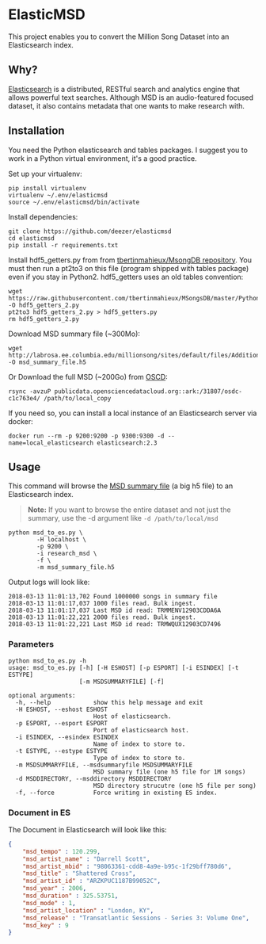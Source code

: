 # ElasticMSD

This project enables you to convert the Million Song Dataset into an Elasticsearch index.

## Why?

[Elasticsearch](https://www.elastic.co/products/elasticsearch) is a distributed, RESTful search and analytics engine that allows powerful text searches. Although MSD is an audio-featured focused dataset, it also contains metadata that one wants to make research with. 

## Installation

You need the Python elasticsearch and tables packages. I suggest you to work in a Python virtual environment, it's a good practice.

Set up your virtualenv:
```commandline
pip install virtualenv
virtualenv ~/.env/elasticmsd
source ~/.env/elasticmsd/bin/activate
```

Install dependencies:
```commandline
git clone https://github.com/deezer/elasticmsd
cd elasticmsd
pip install -r requirements.txt
```

Install hdf5_getters.py from from [tbertinmahieux/MsongDB repository](https://github.com/tbertinmahieux/MSongsDB/blob/master/PythonSrc/hdf5_getters.py). You must then run a pt2to3 on this file (program shipped with tables package) even if you stay in Python2. hdf5_getters uses an old tables convention:
```commandline
wget https://raw.githubusercontent.com/tbertinmahieux/MSongsDB/master/PythonSrc/hdf5_getters.py -O hdf5_getters_2.py
pt2to3 hdf5_getters_2.py > hdf5_getters.py
rm hdf5_getters_2.py
```

Download MSD summary file (~300Mo):
```commandline
wget http://labrosa.ee.columbia.edu/millionsong/sites/default/files/AdditionalFiles/msd_summary_file.h5 -O msd_summary_file.h5
```

Or Download the full MSD (~200Go) from [OSCD](https://www.opensciencedatacloud.org/publicdata/million-song-dataset/):
```commandline
rsync -avzuP publicdata.opensciencedatacloud.org::ark:/31807/osdc-c1c763e4/ /path/to/local_copy
```

If you need so, you can install a local instance of an Elasticsearch server via docker:
```commandline
docker run --rm -p 9200:9200 -p 9300:9300 -d --name=local_elasticsearch elasticsearch:2.3
```

## Usage

This command will browse the [MSD summary file](https://labrosa.ee.columbia.edu/millionsong/pages/what-are-song-aggregate-summary-files) (a big h5 file) to an Elasticsearch index.

> **Note:** If you want to browse the entire dataset and not just the summary, use the -d argument like `-d /path/to/local/msd`

```commandline
python msd_to_es.py \
        -H localhost \
        -p 9200 \ 
        -i research_msd \ 
        -f \ 
        -m msd_summary_file.h5
```

Output logs will look like:
```text
2018-03-13 11:01:13,702 Found 1000000 songs in summary file
2018-03-13 11:01:17,037 1000 files read. Bulk ingest.
2018-03-13 11:01:17,037 Last MSD id read: TRMMENV12903CDDA6A
2018-03-13 11:01:22,221 2000 files read. Bulk ingest.
2018-03-13 11:01:22,221 Last MSD id read: TRMWQUX12903CD7496
```

### Parameters
```commandline
python msd_to_es.py -h
usage: msd_to_es.py [-h] [-H ESHOST] [-p ESPORT] [-i ESINDEX] [-t ESTYPE]
                    [-m MSDSUMMARYFILE] [-f]

optional arguments:
  -h, --help            show this help message and exit
  -H ESHOST, --eshost ESHOST
                        Host of elasticsearch.
  -p ESPORT, --esport ESPORT
                        Port of elasticsearch host.
  -i ESINDEX, --esindex ESINDEX
                        Name of index to store to.
  -t ESTYPE, --estype ESTYPE
                        Type of index to store to.
  -m MSDSUMMARYFILE, --msdsummaryfile MSDSUMMARYFILE
                        MSD summary file (one h5 file for 1M songs)
  -d MSDDIRECTORY, --msddirectory MSDDIRECTORY
                        MSD directory strucutre (one h5 file per song)
  -f, --force           Force writing in existing ES index.
```

### Document in ES

The Document in Elasticsearch will look like this:
```json
{
    "msd_tempo" : 120.299,
    "msd_artist_name" : "Darrell Scott",
    "msd_artist_mbid" : "98063361-cdd8-4a9e-b95c-1f29bff780d6",
    "msd_title" : "Shattered Cross",
    "msd_artist_id" : "ARZKPUC1187B99052C",
    "msd_year" : 2006,
    "msd_duration" : 325.53751,
    "msd_mode" : 1,
    "msd_artist_location" : "London, KY",
    "msd_release" : "Transatlantic Sessions - Series 3: Volume One",
    "msd_key" : 9
}
```

